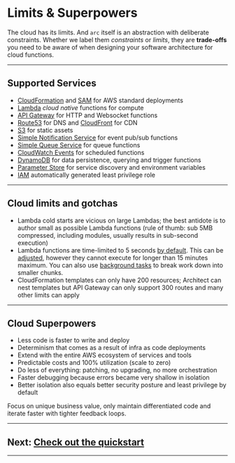 # Limits &amp; Superpowers

The cloud has its limits. And `arc` itself is an abstraction with deliberate constraints. Whether we label them *constraints* or *limits*, they are **trade-offs** you need to be aware of when designing your software architecture for cloud functions.

---

## Supported Services

- [CloudFormation](https://aws.amazon.com/cloudformation/) and [SAM](https://docs.aws.amazon.com/serverless-application-model/latest/developerguide/serverless-sam-reference.html#serverless-sam-cli) for AWS standard deployments
- [Lambda](https://aws.amazon.com/lambda/) *cloud native* functions for compute 
- [API Gateway](https://aws.amazon.com/api-gateway/) for HTTP and Websocket functions
- [Route53](https://aws.amazon.com/route53) for DNS and [CloudFront](https://aws.amazon.com/cloudfront/) for CDN
- [S3](https://aws.amazon.com/s3/) for static assets
- [Simple Notification Service](https://aws.amazon.com/sns/) for event pub/sub functions
- [Simple Queue Service](https://aws.amazon.com/sqs/) for queue functions
- [CloudWatch Events](https://docs.aws.amazon.com/lambda/latest/dg/with-scheduled-events.html) for scheduled functions
- [DynamoDB](https://aws.amazon.com/dynamodb/) for data persistence, querying and trigger functions
- [Parameter Store](https://docs.aws.amazon.com/systems-manager/latest/userguide/systems-manager-paramstore.html) for service discovery and environment variables
- [IAM](https://docs.aws.amazon.com/IAM/latest/UserGuide/best-practices.html#grant-least-privilege) automatically generated least privilege role

---

## Cloud limits and gotchas

- Lambda cold starts are vicious on large Lambdas; the best antidote is to author small as possible Lambda functions (rule of thumb: sub 5MB compressed, including modules, usually results in sub-second execution)
- Lambda functions are time-limited to 5 seconds [by default](/reference/arc-config). This can be [adjusted](/reference/arc-config), however they cannot execute for longer than 15 minutes maximum. You can also use [background tasks](/guides/background-tasks) to break work down into smaller chunks. 
- CloudFormation templates can only have 200 resources; Architect can nest templates but API Gateway can only support 300 routes and many other limits can apply

---

## Cloud Superpowers

- Less code is faster to write and deploy
- Determinism that comes as a result of infra as code deployments 
- Extend with the entire AWS ecosystem of services and tools
- Predictable costs and 100% utilization (scale to zero)
- Do less of everything: patching, no upgrading, no more orchestration 
- Faster debugging because errors became very shallow in isolation
- Better isolation also equals better security posture and least privilege by default

Focus on unique business value, only maintain differentiated code and iterate faster with tighter feedback loops.

---

## Next: [Check out the quickstart](/quickstart)

---
